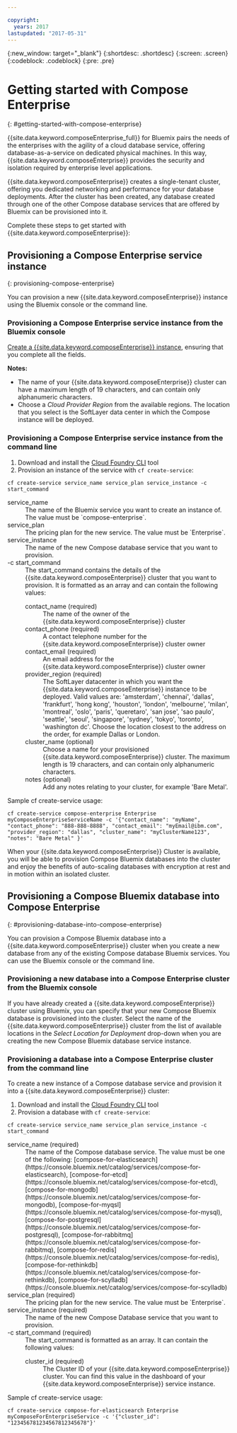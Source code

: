 ```yaml
---

copyright:
  years: 2017
lastupdated: "2017-05-31"
---
```


{:new_window: target="_blank"}
{:shortdesc: .shortdesc}
{:screen: .screen}
{:codeblock: .codeblock}
{:pre: .pre}

# Getting started with Compose Enterprise
{: #getting-started-with-compose-enterprise}

{{site.data.keyword.composeEnterprise_full}} for Bluemix pairs the needs of the enterprises with the agility of a cloud database service, offering database-as-a-service on dedicated physical machines. In this way, {{site.data.keyword.composeEnterprise}} provides the security and isolation required by enterprise level applications.

{{site.data.keyword.composeEnterprise}} creates a single-tenant cluster, offering you dedicated networking and performance for your database deployments. After the cluster has been created, any database created through one of the other Compose database services that are offered by Bluemix can be provisioned into it.

Complete these steps to get started with {{site.data.keyword.composeEnterprise}}:

## Provisioning a Compose Enterprise service instance
{: provisioning-compose-enterprise}

You can provision a new {{site.data.keyword.composeEnterprise}} instance using the Bluemix console or the command line.

### Provisioning a Compose Enterprise service instance from the Bluemix console

[Create a {{site.data.keyword.composeEnterprise}} instance](https://console.bluemix.net/catalog/services/compose-enterprise/), ensuring that you complete all the fields.

**Notes:**
- The name of your {{site.data.keyword.composeEnterprise}} cluster can have a maximum length of 19 characters, and can contain only alphanumeric characters.
- Choose a *Cloud Provider Region* from the available regions. The location that you select is the SoftLayer data center in which the Compose instance will be deployed.

### Provisioning a Compose Enterprise service instance from the command line

1. Download and install the [Cloud Foundry CLI](https://github.com/cloudfoundry/cli) tool
2. Provision an instance of the service with `cf create-service`:

  ```
  cf create-service service_name service_plan service_instance -c start_command
  ```

  <dl>
    <dt>service_name</dt>
    <dd>
    The name of the Bluemix service you want to create an instance of. The value must be `compose-enterprise`.
    </dd>
    <dt>service_plan</dt>
    <dd>
    The pricing plan for the new service. The value must be `Enterprise`.
    </dd>
    <dt>service_instance</dt>
    <dd>
    The name of the new Compose database service that you want to provision.
    </dd>
    <dt>-c start_command</dt>
    <dd>
    The start_command contains the details of the {{site.data.keyword.composeEnterprise}} cluster that you want to provision. It is formatted as an array and can contain the following values:
      <dl>
        <dt>contact_name (required)</dt>
        <dd>
        The name of the owner of the {{site.data.keyword.composeEnterprise}} cluster
        </dd>
        <dt>contact_phone (required)</dt>
        <dd>
        A contact telephone number for the {{site.data.keyword.composeEnterprise}} cluster owner
        </dd>
        <dt>contact_email (required)</dt>
        <dd>
        An email address for the {{site.data.keyword.composeEnterprise}} cluster owner
        </dd>
        <dt>provider_region (required)</dt>
        <dd>
        The SoftLayer datacenter in which you want the {{site.data.keyword.composeEnterprise}} instance to be deployed. Valid values are: 'amsterdam', 'chennai', 'dallas', 'frankfurt', 'hong kong', 'houston', 'london', 'melbourne', 'milan', 'montreal', 'oslo', 'paris', 'queretaro', 'san jose', 'sao paulo', 'seattle', 'seoul', 'singapore', 'sydney', 'tokyo', 'toronto', 'washington dc'. Choose the location closest to the address on the order, for example Dallas or London.
        </dd>
        <dt>cluster_name (optional)</dt>
        <dd>
        Choose a name for your provisioned {{site.data.keyword.composeEnterprise}} cluster. The maximum length is 19 characters, and can contain only alphanumeric characters.
        </dd>
        <dt>notes (optional)</dt>
        <dd>
        Add any notes relating to your cluster, for example 'Bare Metal'.
        </dd>
      </dl>
    </dd>
  </dl>

Sample cf create-service usage:

```
cf create-service compose-enterprise Enterprise myComposeEnterpriseServiceName -c '{"contact_name": "myName", "contact_phone": "888-888-8888", "contact_email": "myEmail@ibm.com", "provider_region": "dallas", "cluster_name": "myClusterName123", "notes": "Bare Metal" }'
```

When your {{site.data.keyword.composeEnterprise}} Cluster is available, you will be able to provision Compose Bluemix databases into the cluster and enjoy the benefits of auto-scaling databases with encryption at rest and in motion within an isolated cluster.

## Provisioning a Compose Bluemix database into Compose Enterprise
{: #provisioning-database-into-compose-enterprise}

You can provision a Compose Bluemix database into a {{site.data.keyword.composeEnterprise}} cluster when you create a new database from any of the existing Compose database Bluemix services. You can use the Bluemix console or the command line.

### Provisioning a new database into a Compose Enterprise cluster from the Bluemix console

If you have already created a {{site.data.keyword.composeEnterprise}} cluster using Bluemix, you can specify that your new Compose Bluemix database is provisioned into the cluster. Select the name of the {{site.data.keyword.composeEnterprise}} cluster from the list of available locations in the *Select Location for Deployment* drop-down when you are creating the new Compose Bluemix database service instance.

### Provisioning a database into a Compose Enterprise cluster from the command line

To create a new instance of a Compose database service and provision it into a {{site.data.keyword.composeEnterprise}} cluster:

1. Download and install the [Cloud Foundry CLI](https://github.com/cloudfoundry/cli) tool
2. Provision a database with `cf create-service`:

  ```
  cf create-service service_name service_plan service_instance -c start_command
  ```

  <dl>
    <dt>service_name (required)</dt>
    <dd>
    The name of the Compose database service. The value must be one of the following: [compose-for-elasticsearch](https://console.bluemix.net/catalog/services/compose-for-elasticsearch), [compose-for-etcd](https://console.bluemix.net/catalog/services/compose-for-etcd), [compose-for-mongodb](https://console.bluemix.net/catalog/services/compose-for-mongodb), [compose-for-myqsl](https://console.bluemix.net/catalog/services/compose-for-mysql), [compose-for-postgresql](https://console.bluemix.net/catalog/services/compose-for-postgresql), [compose-for-rabbitmq](https://console.bluemix.net/catalog/services/compose-for-rabbitmq),
    [compose-for-redis](https://console.bluemix.net/catalog/services/compose-for-redis), [compose-for-rethinkdb](https://console.bluemix.net/catalog/services/compose-for-rethinkdb), [compose-for-scylladb](https://console.bluemix.net/catalog/services/compose-for-scylladb)
    </dd>
    <dt>service_plan (required)</dt>
    <dd>
    The pricing plan for the new service. The value must be `Enterprise`.
    </dd>
    <dt>service_instance (required)</dt>
    <dd>
    The name of the new Compose Database service that you want to provision.
    </dd>
    <dt>-c start_command (required)</dt>
    <dd>
    The start_command is formatted as an array. It can contain the following values:
      <dl>
        <dt>cluster_id (required)</dt>
        <dd>The Cluster ID of your {{site.data.keyword.composeEnterprise}} cluster. You can find this value in the dashboard of your {{site.data.keyword.composeEnterprise}} service instance.
        </dd>
      </dl>
    </dd>
  </dl>

Sample cf create-service usage:

```
cf create-service compose-for-elasticsearch Enterprise myComposeForEnterpriseService -c '{"cluster_id": "123456781234567812345678"}'
```
